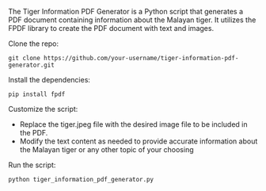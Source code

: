 The Tiger Information PDF Generator is a Python script that generates a PDF document containing information about the Malayan tiger. It utilizes the FPDF library to create the PDF document with text and images.

Clone the repo:

``git clone https://github.com/your-username/tiger-information-pdf-generator.git``

Install the dependencies:

``pip install fpdf``

Customize the script:

- Replace the tiger.jpeg file with the desired image file to be included in the PDF.
- Modify the text content as needed to provide accurate information about the Malayan tiger or any other topic of your choosing

Run the script:

``python tiger_information_pdf_generator.py``
